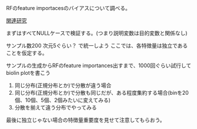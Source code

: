 RFのfeature importacesのバイアスについて調べる。

[関連研究](https://bmcbioinformatics.biomedcentral.com/articles/10.1186/1471-2105-8-25)

まずはすべてNULLケースで検証する。(つまり説明変数は目的変数と関係なし)

サンプル数200
次元5ぐらい？
で統一しよう
ここでは、各特徴量は独立であることを仮定する。

サンプルの生成からRFのfeature importances出すまで、1000回ぐらい試行してbiolin plotを書こう

1. 同じ分布(正規分布とか)で分散が違う場合
2. 同じ分布(正規分布とか)で分散も同じだが、ある程度集約する場合(binを20個、10個、5個、2個みたいに変えてみる)
3. 分散を揃えて違う分布でやってみる



最後に独立じゃない場合の特徴量重要度を見せて注意してもらおう。